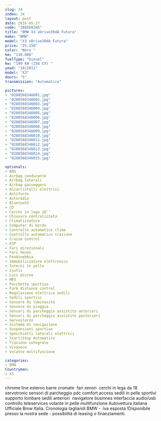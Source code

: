 ```yaml
---
slug: 34
index: 34
layout: post
date: 2016-05-27
code: "288568346"
title: "BMW X3 xDrive30dA Futura"
make: "BMW"
model: "X3 xDrive30dA Futura"
price: "25.150"
color: "Nero "
km: "130.000"
fuelType: "Diesel"
kw: "190 kW (258 CV) "
yead: "10/2011"
model: "X3"
doors: "5"
transmission: "Automatico"

pictures:
- "0288568346001.jpg"
- "0288568346002.jpg"
- "0288568346003.jpg"
- "0288568346004.jpg"
- "0288568346005.jpg"
- "0288568346006.jpg"
- "0288568346007.jpg"
- "0288568346008.jpg"
- "0288568346009.jpg"
- "0288568346010.jpg"
- "0288568346011.jpg"
- "0288568346012.jpg"
- "0288568346013.jpg"
- "0288568346014.jpg"
- "0288568346015.jpg"

optionals:
- ABS
- Airbag conducente
- Airbag laterali
- Airbag passeggero
- Alzacristalli elettrici
- Antifurto
- Autoradio
- Bluetooth
- CD
- Cerchi in lega 18''
- Chiusura centralizzata
- Climatizzatore
- Computer di bordo
- Controllo automatico clima
- Controllo automatico trazione
- Cruise Control
- ESP
- Fari direzionali
- Fari Xenon
- Fendinebbia
- Immobilizzatore elettronico
- Interni in pelle
- Isofix
- Luci diurne
- MP3
- Pacchetto sportivo
- Park distance control
- Regolazione elettrica sedili
- Sedili sportivi
- Sensore di luminosità
- Sensore di pioggia
- Sensori di parcheggio assistito anteriori
- Sensori di parcheggio assistito posteriori
- Servosterzo
- Sistema di navigazione
- Sospensioni sportive
- Specchietti laterali elettrici
- Start/Stop Automatico
- Trazione integrale
- Vivavoce
- Volante multifunzione

categories:
- BMW
Countryman:
- X3
---
```

 chrome line esterno barre cromate  fari xenon  cerchi in lega da 18  servotronic sensori di parcheggio pdc comfort access sedili in pelle sportivi  supporto lombare sedili anteriori  navigatore businnes interfaccia audio/usb  controllo teleservices volante in pelle multifunzione Autovettura italiana Ufficiale Bmw Italia. Cronologia tagliandi BMW -  iva esposta !Disponibile presso la nostra sede - possibilità di leasing o finanziamenti. 
